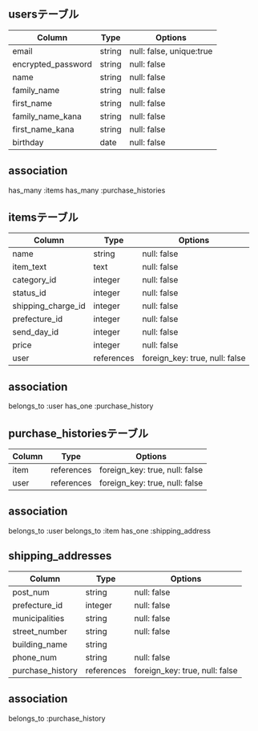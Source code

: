 ## usersテーブル
 
| Column             | Type      | Options                  |
| ------------------ | --------- | ------------------------ |
| email              | string    | null: false, unique:true |
| encrypted_password | string    | null: false              |
| name               | string    | null: false              |
| family_name        | string    | null: false              |
| first_name         | string    | null: false              |
| family_name_kana   | string    | null: false              |
| first_name_kana    | string    | null: false              |
| birthday           | date      | null: false              |

## association
has_many :items
has_many :purchase_histories

 
## itemsテーブル


| Column              | Type       | Options                        |
| ------------------- | ---------- | ------------------------------ |
| name                | string     | null: false                    |
| item_text           | text       | null: false                    |
| category_id         | integer    | null: false                    |
| status_id           | integer    | null: false                    |
| shipping_charge_id  | integer    | null: false                    |
| prefecture_id       | integer    | null: false                    |
| send_day_id         | integer    | null: false                    |
| price               | integer    | null: false                    |
| user                | references | foreign_key: true, null: false |

 ## association
 belongs_to :user
 has_one :purchase_history


## purchase_historiesテーブル


| Column     | Type       | Options                        |
| ---------- | ---------- | ------------------------------ |
| item       | references | foreign_key: true, null: false |
| user       | references | foreign_key: true, null: false |

## association
belongs_to :user
belongs_to :item
has_one :shipping_address

## shipping_addresses


| Column             | Type       | Options                        |
| ------------------ | ---------- | ------------------------------ |
| post_num           | string     | null: false                    |
| prefecture_id      | integer    | null: false                    |
| municipalities     | string     | null: false                    |
| street_number      | string     | null: false                    |
| building_name      | string     |                                |
| phone_num          | string     | null: false                    |
| purchase_history   | references | foreign_key: true, null: false |

## association
belongs_to :purchase_history